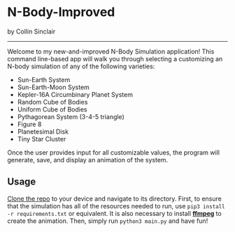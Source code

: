 # N-Body-Improved

by Collin Sinclair

----------
Welcome to my new-and-improved N-Body Simulation application! This command line-based app will walk you through selecting a customizing an N-body simulation of any of the following varieties:
- Sun-Earth System
- Sun-Earth-Moon System
- Kepler-16A Circumbinary Planet System
- Random Cube of Bodies
- Uniform Cube of Bodies
- Pythagorean System (3-4-5 triangle)
- Figure 8
- Planetesimal Disk
- Tiny Star Cluster

Once the user provides input for all customizable values, the program will generate, save, and display an animation of the system.

## Usage
[Clone the repo](https://docs.github.com/en/repositories/creating-and-managing-repositories/cloning-a-repository) to your device and navigate to its directory. First, to ensure that the simulation has all of the resources needed to run, use `pip3 install -r requirements.txt` or equivalent. It is also necessary to install **[ffmpeg](https://www.ffmpeg.org/download.html)** to create the animation. Then, simply run `python3 main.py` and have fun!
